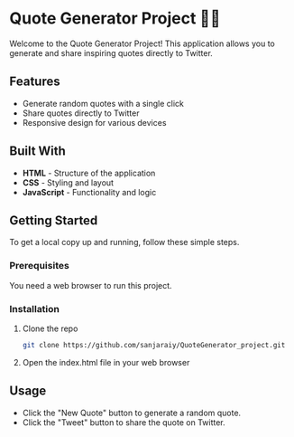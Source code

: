 # Quote Generator Project 📝✨
Welcome to the Quote Generator Project! This application allows you to generate and share inspiring quotes directly to Twitter.

## Features
- Generate random quotes with a single click
- Share quotes directly to Twitter
- Responsive design for various devices

## Built With
- **HTML** - Structure of the application
- **CSS** - Styling and layout
- **JavaScript** - Functionality and logic

## Getting Started
To get a local copy up and running, follow these simple steps.

### Prerequisites
You need a web browser to run this project.
### Installation

1. Clone the repo
   ```sh
   git clone https://github.com/sanjaraiy/QuoteGenerator_project.git
   ```
2. Open the index.html file in your web browser

## Usage
- Click the "New Quote" button to generate a random quote.
- Click the "Tweet" button to share the quote on Twitter.




